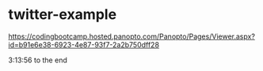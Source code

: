 # twitter-example

https://codingbootcamp.hosted.panopto.com/Panopto/Pages/Viewer.aspx?id=b91e6e38-6923-4e87-93f7-2a2b750dff28

3:13:56 to the end
